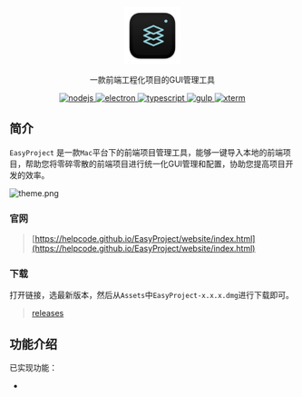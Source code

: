 <p align="center">
    <img style="width: 100px;height: 100px;" src="./website/img/logo.png"/>
</p>
<p align="center">
  一款前端工程化项目的GUI管理工具
</p>
<p align="center">
  <a href="https://nodejs.org/en/download/">
    <img src="https://img.shields.io/badge/node.js-v14.19.0-blue.svg" alt="nodejs">
  </a>
  <a href="https://www.electronjs.org/">
    <img src="https://img.shields.io/badge/electron-v13.5.1-brightgreen" alt="electron">
  </a>
  <a href="https://www.typescriptlang.org/">
    <img src="https://img.shields.io/badge/typescript-v4.4.4-blue" alt="typescript">
  </a>
  <a href="https://gulpjs.com/">
    <img src="https://img.shields.io/badge/gulp-v4.0.2-orange" alt="gulp">
  </a>
  <a href="https://xtermjs.org/">
    <img src="https://img.shields.io/badge/xterm-v4.9.0-brightgreen" alt="xterm">
  </a>
</p>

## 简介

`EasyProject` 是一款`Mac`平台下的前端项目管理工具，能够一键导入本地的前端项目，帮助您将零碎零散的前端项目进行统一化GUI管理和配置，协助您提高项目开发的效率。

![theme.png](./website/img/theme.png)

### 官网

> [https://helpcode.github.io/EasyProject/website/index.html](https://helpcode.github.io/EasyProject/website/index.html)

### 下载

打开链接，选最新版本，然后从`Assets`中`EasyProject-x.x.x.dmg`进行下载即可。

> [releases](https://github.com/helpcode/EasyProject/releases)

## 功能介绍

已实现功能：

-

